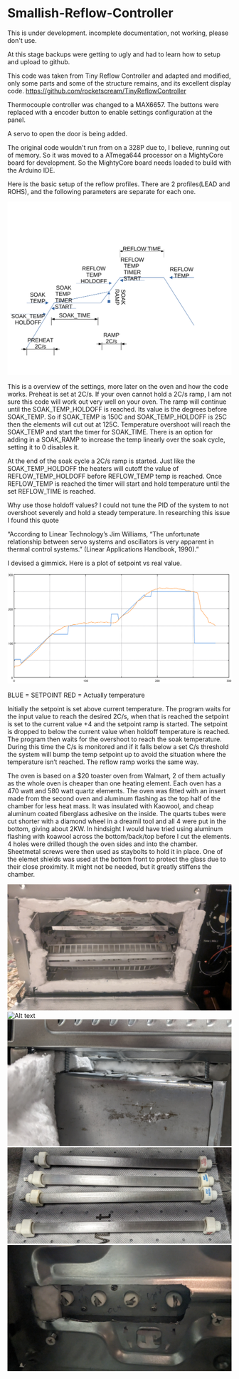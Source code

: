 # Smallish-Reflow-Controller

This is under development. incomplete documentation, not working, please don't use.

At this stage backups were getting to ugly and had to learn how to setup and upload to github.

This code was taken from Tiny Reflow Controller and adapted and modified, only
some parts and some of the structure remains, and its excellent display code. https://github.com/rocketscream/TinyReflowController

Thermocouple controller was changed to a MAX6657. The buttons were replaced with a encoder button to enable settings configuration at the panel.

A servo to open the door is being added.

The original code wouldn't run from on a 328P due to, I believe, running out of memory. So it was moved to a ATmega644 processor on a MightyCore board for development. So the MightyCore board needs loaded to build with the Arduino IDE.

Here is the basic setup of the reflow profiles.  There are 2 profiles(LEAD and ROHS), and the following parameters are separate for each one.




![Alt text](https://github.com/clytle374/Smallish-Reflow-Controller/blob/423ee643de7cbcbdcfa11f0c58c11b50bf000d47/images/reflowplot.png?raw=true "Parameters and useage")



This is a overview of the settings, more later on the oven and how the code works.  Preheat is set at 2C/s. If your oven cannot hold a 2C/s ramp, I am not sure this code will work out very well on your oven. The ramp will continue until the SOAK_TEMP_HOLDOFF is reached.  Its value is the degrees before SOAK_TEMP. So if SOAK_TEMP is 150C and SOAK_TEMP_HOLDOFF is 25C then the elements will cut out at 125C. Temperature overshoot will reach the SOAK_TEMP and start the timer for SOAK_TIME.  There is an option for adding in a SOAK_RAMP to increase the temp linearly over the soak cycle, setting it to 0 disables it.

At the end of the soak cycle a 2C/s ramp is started.  Just like the SOAK_TEMP_HOLDOFF the heaters will cutoff the value of REFLOW_TEMP_HOLDOFF before REFLOW_TEMP temp is reached. Once REFLOW_TEMP is reached the timer will start and hold temperature until the set REFLOW_TIME is reached.


Why use those holdoff values?  I could not tune the PID of the system to not overshoot severely and hold a steady temperature. In researching this issue I found this quote

“According to Linear Technology’s Jim Williams, “The unfortunate relationship between servo systems and oscillators is very apparent in thermal control systems.” (Linear Applications Handbook, 1990).”

I devised a gimmick.  Here is a plot of setpoint vs real value.

![Alt text](https://github.com/clytle374/Smallish-Reflow-Controller/blob/6c69fa6e21b77d11785d1b0f0b822d51ea9b8408/images/V35refloeResults.png?raw=true "Untuned Results")

BLUE = SETPOINT                                         RED = Actually temperature

Initially the setpoint is set above current temperature.  The program waits for the input value to reach the desired 2C/s, when that is reached the setpoint is set to the current value +4 and the setpoint ramp is started. The setpoint is dropped to below the current value when holdoff temperature is reached.  The program then waits for the overshoot to reach the soak temperature. During this time the C/s is monitored and if it falls below a set C/s threshold the system will bump the temp setpoint up to avoid the situation where the temperature isn’t reached.  The reflow ramp works the same way.

The oven is based on a $20 toaster oven from Walmart, 2 of them actually as the whole oven is cheaper than one heating element. Each oven has a 470 watt and 580 watt quartz elements.  The oven was fitted with an insert made from the second oven and aluminum flashing as the top half of the chamber for less heat mass. It was insulated with Kaowool, and cheap aluminum coated fiberglass adhesive on the inside. The quarts tubes were cut shorter with a diamond wheel in a dreamil tool and all 4 were put in the bottom, giving about 2KW.  In hindsight I would have tried using aluminum flashing with koawool across the bottom/back/top before I cut the elements. 4 holes were drilled though the oven sides and into the chamber.  Sheetmetal screws were then used as staybolts to hold it in place.  One of the elemet shields was used at the bottom front to protect the glass due to their close proximity.  It might not be needed, but it greatly stiffens the chamber.

![Alt text](https://github.com/clytle374/Smallish-Reflow-Controller/blob/91d92f42080de914bb2c817a75af77370e52f0ce/images/PXL_20240418_001903719.jpg?raw=true "Chamber Installed")
![Alt text](https://github.com/clytle374/Smallish-Reflow-Controller/blob/3b54d600ae06a638f3762178752a18d4dce408ca/images/PXL_20240224_103518909.MP.jpg?raw=true "Making the chamber")
![Alt text](https://github.com/clytle374/Smallish-Reflow-Controller/blob/91d92f42080de914bb2c817a75af77370e52f0ce/images/PXL_20240416_003407255.jpg?raw=true "Staybolts")
![Alt text](https://github.com/clytle374/Smallish-Reflow-Controller/blob/40be4b0a984caed33c0f9d8965e814f7ed2b25fe/images/PXL_20240416_003355388.jpg?raw=true "Cut down elements")
![Alt text](https://github.com/clytle374/Smallish-Reflow-Controller/blob/26c49e90dd1e2c1f2d230064f0cf6a58ef4e6dbc/images/PXL_20240426_064943152.jpg?raw=true "elements holder")
